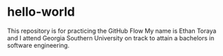 # hello-world
This repository is for practicing the GitHub Flow
My name is Ethan Toraya and I attend Georgia Southern University on track to attain a bachelors in software engineering.
